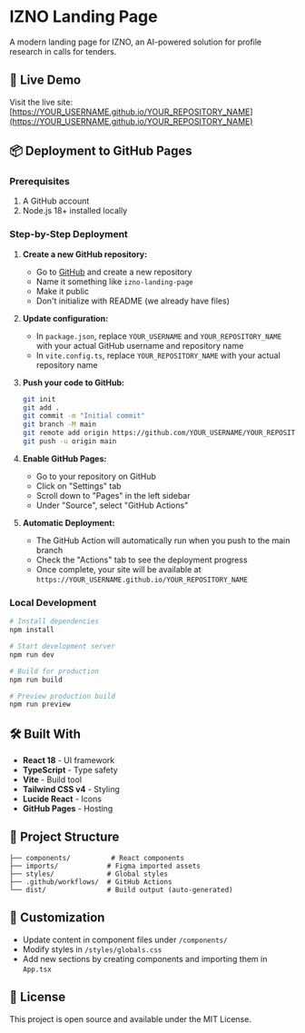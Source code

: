 # IZNO Landing Page

A modern landing page for IZNO, an AI-powered solution for profile research in calls for tenders.

## 🚀 Live Demo

Visit the live site: [https://YOUR_USERNAME.github.io/YOUR_REPOSITORY_NAME](https://YOUR_USERNAME.github.io/YOUR_REPOSITORY_NAME)

## 📦 Deployment to GitHub Pages

### Prerequisites

1. A GitHub account
2. Node.js 18+ installed locally

### Step-by-Step Deployment

1. **Create a new GitHub repository:**
   - Go to [GitHub](https://github.com) and create a new repository
   - Name it something like `izno-landing-page`
   - Make it public
   - Don't initialize with README (we already have files)

2. **Update configuration:**
   - In `package.json`, replace `YOUR_USERNAME` and `YOUR_REPOSITORY_NAME` with your actual GitHub username and repository name
   - In `vite.config.ts`, replace `YOUR_REPOSITORY_NAME` with your actual repository name

3. **Push your code to GitHub:**
   ```bash
   git init
   git add .
   git commit -m "Initial commit"
   git branch -M main
   git remote add origin https://github.com/YOUR_USERNAME/YOUR_REPOSITORY_NAME.git
   git push -u origin main
   ```

4. **Enable GitHub Pages:**
   - Go to your repository on GitHub
   - Click on "Settings" tab
   - Scroll down to "Pages" in the left sidebar
   - Under "Source", select "GitHub Actions"

5. **Automatic Deployment:**
   - The GitHub Action will automatically run when you push to the main branch
   - Check the "Actions" tab to see the deployment progress
   - Once complete, your site will be available at `https://YOUR_USERNAME.github.io/YOUR_REPOSITORY_NAME`

### Local Development

```bash
# Install dependencies
npm install

# Start development server
npm run dev

# Build for production
npm run build

# Preview production build
npm run preview
```

## 🛠️ Built With

- **React 18** - UI framework
- **TypeScript** - Type safety
- **Vite** - Build tool
- **Tailwind CSS v4** - Styling
- **Lucide React** - Icons
- **GitHub Pages** - Hosting

## 📁 Project Structure

```
├── components/          # React components
├── imports/            # Figma imported assets
├── styles/             # Global styles
├── .github/workflows/  # GitHub Actions
└── dist/               # Build output (auto-generated)
```

## 🔧 Customization

- Update content in component files under `/components/`
- Modify styles in `/styles/globals.css`
- Add new sections by creating components and importing them in `App.tsx`

## 📝 License

This project is open source and available under the MIT License.